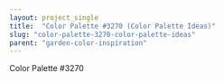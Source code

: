 ```yaml
---
layout: project_single
title:  "Color Palette #3270 (Color Palette Ideas)"
slug: "color-palette-3270-color-palette-ideas"
parent: "garden-color-inspiration"
---
```

Color Palette #3270